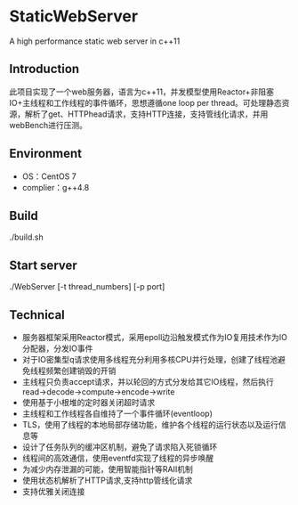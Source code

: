 # StaticWebServer
A high performance static web server in c++11
## Introduction
此项目实现了一个web服务器，语言为c++11，并发模型使用Reactor+非阻塞IO+主线程和工作线程的事件循环，思想遵循one loop per thread。可处理静态资源，解析了get、HTTPhead请求，支持HTTP连接，支持管线化请求，并用webBench进行压测。
## Environment
- OS：CentOS 7
- complier：g++4.8
## Build
./build.sh
## Start server
./WebServer [-t thread_numbers] [-p port]
## Technical
- 服务器框架采用Reactor模式，采用epoll边沿触发模式作为IO复用技术作为IO分配器，分发IO事件
- 对于IO密集型q请求使用多线程充分利用多核CPU并行处理，创建了线程池避免线程频繁创建销毁的开销
- 主线程只负责accept请求，并以轮回的方式分发给其它IO线程，然后执行read->decode->compute->encode->write
- 使用基于小根堆的定时器关闭超时请求
- 主线程和工作线程各自维持了一个事件循环(eventloop)
- TLS，使用了线程的本地局部存储功能，维护各个线程的运行状态以及运行信息等
- 设计了任务队列的缓冲区机制，避免了请求陷入死锁循环
- 线程间的高效通信，使用eventfd实现了线程的异步唤醒
- 为减少内存泄漏的可能，使用智能指针等RAII机制
- 使用状态机解析了HTTP请求,支持http管线化请求
- 支持优雅关闭连接 

